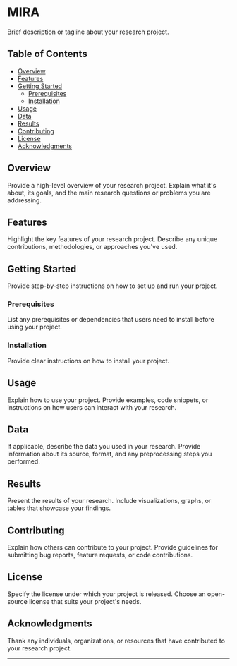 # MIRA

Brief description or tagline about your research project.

## Table of Contents
- [Overview](#overview)
- [Features](#features)
- [Getting Started](#getting-started)
  - [Prerequisites](#prerequisites)
  - [Installation](#installation)
- [Usage](#usage)
- [Data](#data)
- [Results](#results)
- [Contributing](#contributing)
- [License](#license)
- [Acknowledgments](#acknowledgments)

## Overview

Provide a high-level overview of your research project. Explain what it's about, its goals, and the main research questions or problems you are addressing.

## Features

Highlight the key features of your research project. Describe any unique contributions, methodologies, or approaches you've used.

## Getting Started

Provide step-by-step instructions on how to set up and run your project.

### Prerequisites

List any prerequisites or dependencies that users need to install before using your project.

### Installation

Provide clear instructions on how to install your project.

## Usage

Explain how to use your project. Provide examples, code snippets, or instructions on how users can interact with your research.

## Data

If applicable, describe the data you used in your research. Provide information about its source, format, and any preprocessing steps you performed.

## Results

Present the results of your research. Include visualizations, graphs, or tables that showcase your findings.

## Contributing

Explain how others can contribute to your project. Provide guidelines for submitting bug reports, feature requests, or code contributions.

## License

Specify the license under which your project is released. Choose an open-source license that suits your project's needs.

## Acknowledgments

Thank any individuals, organizations, or resources that have contributed to your research project.

---
